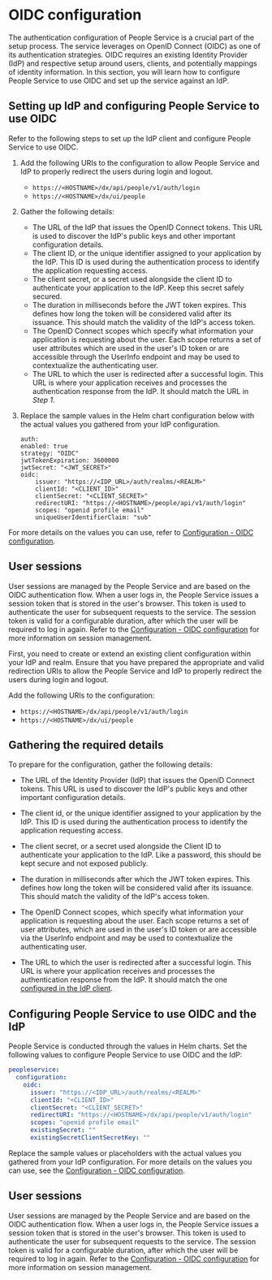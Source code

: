 # OIDC configuration

The authentication configuration of People Service is a crucial part of the setup process. The service leverages on OpenID Connect (OIDC) as one of its authentication strategies. OIDC requires an existing Identity Provider (IdP) and respective setup around users, clients, and potentially mappings of identity information. In this section, you will learn how to configure People Service to use OIDC and set up the service against an IdP.

## Setting up IdP and configuring People Service to use OIDC

Refer to the following steps to set up the IdP client and configure People Service to use OIDC.

1. Add the following URIs to the configuration to allow People Service and IdP to properly redirect the users during login and logout.

    - `https://<HOSTNAME>/dx/api/people/v1/auth/login`
    - `https://<HOSTNAME>/dx/ui/people`

2. Gather the following details:

    - The URL of the IdP that issues the OpenID Connect tokens. This URL is used to discover the IdP's public keys and other important configuration details.
    - The client ID, or the unique identifier assigned to your application by the IdP. This ID is used during the authentication process to identify the application requesting access.
    - The client secret, or a secret used alongside the client ID to authenticate your application to the IdP. Keep this secret safely secured.
    - The duration in milliseconds before the JWT token expires. This defines how long the token will be considered valid after its issuance. This should match the validity of the IdP's access token.
    - The OpenID Connect scopes which specify what information your application is requesting about the user. Each scope returns a set of user attributes which are used in the user's ID token or are accessible through the UserInfo endpoint and may be used to contextualize the authenticating user.
    - The URL to which the user is redirected after a successful login. This URL is where your application receives and processes the authentication response from the IdP. It should match the URL in *Step 1*.

3. Replace the sample values in the Helm chart configuration below with the actual values you gathered from your IdP configuration.

    ```
    auth:
    enabled: true
    strategy: "OIDC"
    jwtTokenExpiration: 3600000
    jwtSecret: "<JWT_SECRET>"
    oidc:
        issuer: "https://<IDP_URL>/auth/realms/<REALM>"
        clientId: "<CLIENT_ID>"
        clientSecret: "<CLIENT_SECRET>"
        redirectURI: "https://<HOSTNAME>/people/api/v1/auth/login"
        scopes: "openid profile email"
        uniqueUserIdentifierClaim: "sub"
    ```

For more details on the values you can use, refer to [Configuration - OIDC configuration](../../deployment/configuration/index.md#oidc-configuration).

## User sessions

User sessions are managed by the People Service and are based on the OIDC authentication flow. When a user logs in, the People Service issues a session token that is stored in the user's browser. This token is used to authenticate the user for subsequent requests to the service. The session token is valid for a configurable duration, after which the user will be required to log in again. Refer to the [Configuration - OIDC configuration](../../deployment/configuration/index.md#oidc-configuration) for more information on session management.

First, you need to create or extend an existing client configuration within your IdP and realm. Ensure that you have prepared the appropriate and valid redirection URIs to allow the People Service and IdP to properly redirect the users during login and logout.

Add the following URIs to the configuration:

- `https://<HOSTNAME>/dx/api/people/v1/auth/login`
- `https://<HOSTNAME>/dx/ui/people`

## Gathering the required details

To prepare for the configuration, gather the following details:

- The URL of the Identity Provider (IdP) that issues the OpenID Connect tokens. This URL is used to discover the IdP's public keys and other important configuration details.

- The client id, or the unique identifier assigned to your application by the IdP. This ID is used during the authentication process to identify the application requesting access.

- The client secret, or a secret used alongside the Client ID to authenticate your application to the IdP. Like a password, this should be kept secure and not exposed publicly.

- The duration in milliseconds after which the JWT token expires. This defines how long the token will be considered valid after its issuance. This should match the validity of the IdP's access token.

- The OpenID Connect scopes, which specify what information your application is requesting about the user. Each scope returns a set of user attributes, which are used in the user's ID token or are accessible via the UserInfo endpoint and may be used to contextualize the authenticating user.

- The URL to which the user is redirected after a successful login. This URL is where your application receives and processes the authentication response from the IdP. It should match the one [configured in the IdP client](#configuring-the-idp-client).

## Configuring People Service to use OIDC and the IdP

People Service is conducted through the values in Helm charts. Set the following values to configure People Service to use OIDC and the IdP:

```yaml
peopleservice:
  configuration:
    oidc:
      issuer: "https://<IDP_URL>/auth/realms/<REALM>"
      clientId: "<CLIENT_ID>"
      clientSecret: "<CLIENT_SECRET>"
      redirectURI: "https://<HOSTNAME>/dx/api/people/v1/auth/login"
      scopes: "openid profile email"
      existingSecret: ""
      existingSecretClientSecretKey: ""
```

Replace the sample values or placeholders with the actual values you gathered from your IdP configuration. For more details on the values you can use, see the [Configuration - OIDC configuration](../../deployment/configuration/index.md#oidc-configuration).

## User sessions

User sessions are managed by the People Service and are based on the OIDC authentication flow. When a user logs in, the People Service issues a session token that is stored in the user's browser. This token is used to authenticate the user for subsequent requests to the service. The session token is valid for a configurable duration, after which the user will be required to log in again. Refer to the [Configuration - OIDC configuration](../../deployment/configuration/index.md#oidc-configuration) for more information on session management.
